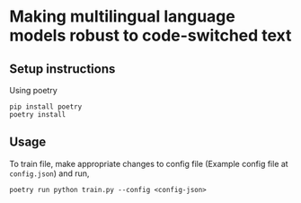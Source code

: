 # Making multilingual language models robust to code-switched text

## Setup instructions

Using poetry  
```
pip install poetry
poetry install
```

## Usage

To train file, make appropriate changes to config file (Example config file at `config.json`) and run,
```
poetry run python train.py --config <config-json>
```


